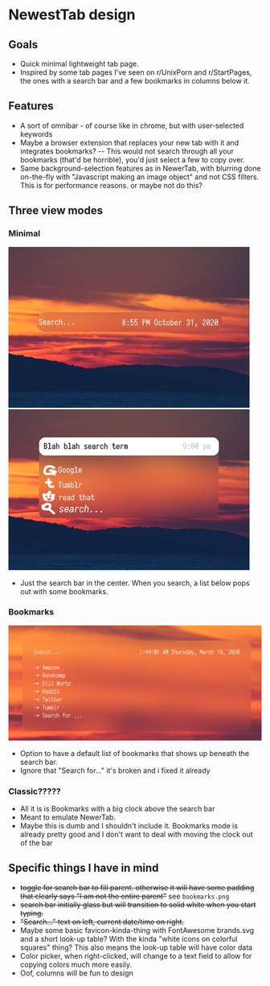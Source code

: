 # NewestTab design

## Goals
* Quick minimal lightweight tab page.
* Inspired by some tab pages I've seen on r/UnixPorn and r/StartPages, the ones with a search bar and a few bookmarks in columns below it.

## Features
* A sort of omnibar - of course like in chrome, but with user-selected keywords
* Maybe a browser extension that replaces your new tab with it and integrates bookmarks? -- This would not search through all your bookmarks (that'd be horrible), you'd just select a few to copy over.
* Same background-selection features as in NewerTab, with blurring done on-the-fly with "Javascript making an image object" and not CSS filters. This is for performance reasons. or maybe not do this?

## Three view modes
### Minimal

![thing](-designSketches/minimal.jpg)
![thing](-designSketches/minimal2.jpg)

* Just the search bar in the center. When you search, a list below pops out with some bookmarks.

### Bookmarks

![thing](-designSketches/bookmarks.png)

* Option to have a default list of bookmarks that shows up beneath the search bar.
* Ignore that "Search for..." it's broken and i fixed it already

### Classic?????
* All it is is Bookmarks with a big clock above the search bar
* Meant to emulate NewerTab.
* Maybe this is dumb and I shouldn't include it. Bookmarks mode is already pretty good and I don't want to deal with moving the clock out of the bar

## Specific things I have in mind
* ~~toggle for search bar to fill parent. otherwise it will have some padding that clearly says "I am not the entire parent"~~ see `bookmarks.png`
* ~~search bar initially glass but will transition to solid white when you start typing.~~
* ~~"Search..." text on left, current date/time on right.~~
* Maybe some basic favicon-kinda-thing with FontAwesome brands.svg and a short look-up table? With the kinda "white icons on colorful squares" thing? This also means the look-up table will have color data
* Color picker, when right-clicked, will change to a text field to allow for copying colors much more easily.
* Oof, columns will be fun to design
